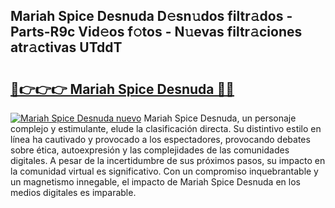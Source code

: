## Mariah Spice Desnuda D𝚎sn𝚞dos filtr𝚊dos - Parts-R9c Vid𝚎os f𝚘tos - N𝚞evas filtr𝚊ciones atr𝚊ctivas UTddT

# <h2><a href="http://mb0lug.tromn.icu/?c=Mariah+Spice+Desnuda">🔗👉👉👉 Mariah Spice Desnuda 🔗🔗</a></h2>

[![Mariah Spice Desnuda nuevo](https://i.imgur.com/pEAQMta.gif)](http://mb0lug.tromn.icu/?c=Mariah+Spice+Desnuda)
Mariah Spice Desnuda, un personaje complejo y estimulante, elude la clasificación directa. Su distintivo estilo en línea ha cautivado y provocado a los espectadores, provocando debates sobre ética, autoexpresión y las complejidades de las comunidades digitales. A pesar de la incertidumbre de sus próximos pasos, su impacto en la comunidad virtual es significativo. Con un compromiso inquebrantable y un magnetismo innegable, el impacto de Mariah Spice Desnuda en los medios digitales es imparable.
